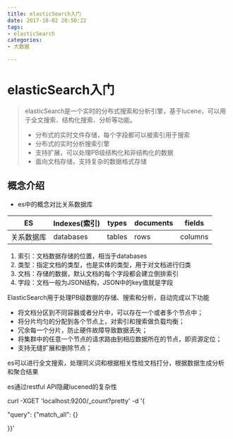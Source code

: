 ```yaml
---
title: elasticSearch入门
date: 2017-10-02 20:50:22
tags:
- elasticSearch
categories:
- 大数据

---
```


# elasticSearch入门

> elasticSearch是一个实时的分布式搜索和分析引擎，基于lucene，可以用于全文搜索、结构化搜索、分析等功能。
>
> - 分布式的实时文件存储，每个字段都可以被索引用于搜索
> - 分布式的实时分析搜索引擎
> - 支持扩展，可以处理PB级结构化和非结构化的数据
> - 面向文档存储，支持复杂的数据格式存储

## 概念介绍

- es中的概念对比关系数据库

| ES    | Indexes(索引) | types  | documents | fields  |
| ----- | ----------- | ------ | --------- | ------- |
| 关系数据库 | databases   | tables | rows      | columns |
1. 索引：文档数据存储的位置，相当于databases
2. 类型：指定文档的类型，也是实体的类型，用于对文档进行归类
3. 文档：存储的数据，默认文档的每个字段都会建立倒排索引
4. 字段：文档一般为JSON结构，JSON中的key值就是字段

ElasticSearch用于处理PB级数据的存储、搜索和分析，自动完成以下功能

- 将文档分区到不同容器或者分片中，可以存在一个或者多个节点中；
- 将分片均匀的分配到各个节点上，对索引和搜索做负载均衡；
- 冗余每一个分片，防止硬件故障导致数据丢失；
- 将集群中的任意一个节点的请求路由到相应数据所在的节点，即资源定位；
- 支持无缝扩展和删除节点；

es可以进行全文搜索，处理同义词和根据相关性给文档打分，根据数据生成分析和聚合结果

es通过restful API隐藏lucened的复杂性



curl -XGET 'localhost:9200/_count?pretty' -d '{

"query": {"match_all": {}

}}'